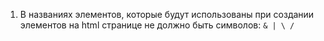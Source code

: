 1. В названиях элементов, которые будут использованы при создании элементов на html странице не должно быть символов:
`& | \ / `